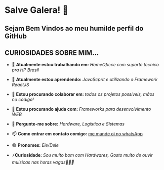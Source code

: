 # Salve Galera!  👋
## Sejam Bem Vindos ao meu humilde perfil do GitHub

## CURIOSIDADES SOBRE MIM...

- 🔭 **Atualmente estou trabalhando em:** 
*HomeOficce com suporte tecnico pra HP Brasil*

- 🌱 **Atualmente estou aprendendo:**
*JavaScprit e utilizando o Framework ReactJS*

- 👯 **Estou procurando colaborar em:** 
*todos os projetos possiveis, mâos no codigo!*

- 🤔 **Estou procurando ajuda com:**
*Frameworks para desenvolvimento WEB*

- 💬 **Pergunte-me sobre:**
 *Hardware, Logística  e Sistemas*

- 📫 **Como entrar em contato comigo:**
 [me mande oi no whatsApp](https://api.whatsapp.com/send?phone=11955965547&text=olá%20Gabriel!)

- 😄 **Pronomes:** 
*Ele/Dele*

- ⚡**Curiosidade:**
*Sou muito bom com Hardwares, Gosto muito de ouvir muisicas nas horas vagas🎵🎶🎼*